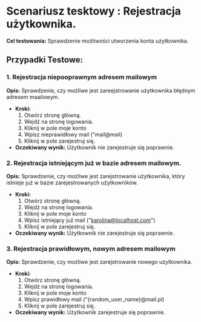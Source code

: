 # Scenariusz tesktowy : Rejestracja użytkownika.

**Cel testowania:**
Sprawdzenie możliwości utworzenia konta użytkownika.



## Przypadki Testowe:

### 1. Rejestracja niepooprawnym adresem mailowym 

**Opis:** Sprawdzenie, czy możliwe jest zareejstrowanie użytkownika błędnym adresem maailowym.
- **Kroki:**
  1. Otwórz stronę główną.
  2. Wejdź na stronę logowania.
  3. Kliknij w pole moje konto
  4. Wpisz nieprawidłowy mail ("mail@mail)
  5. Kliknij w pole zarejestruj się.
- **Oczekiwany wynik:** Użytkownik nie zarejestruje się poprawnie.

### 2. Rejestracja istniejącym już w bazie adresem mailowym.

**Opis:** Sprawdzenie, czy możliwe jest zarejstrowanie użytkownika, który istnieje już w bazie zarejestrowanych użytkowników.
- **Kroki:**
  1. Otwórz stronę główną.
  2. Wejdź na stronę logowania.
  3. Kliknij w pole moje konto
  4. Wpisz istniejący już mail ("karolina@localhost.com")
  5. Kliknij w pole zarejestruj się.
- **Oczekiwany wynik:** Użytkownik nie zarejestruje się poprawnie.

### 3. Rejestracja prawidłowym, nowym adresem mailowym 

**Opis:** Sprawdzenie, czy możliwe jest zarejstrowanie nowego użytkownika.
- **Kroki:**
  1. Otwórz stronę główną.
  2. Wejdź na stronę logowania.
  3. Kliknij w pole moje konto
  4. Wpisz prawidłowy mail ("{random_user_name}@mail.pl)
  5. Kliknij w pole zarejestruj się.
- **Oczekiwany wynik:** Użytkownik zarejestruje się poprawnie.



